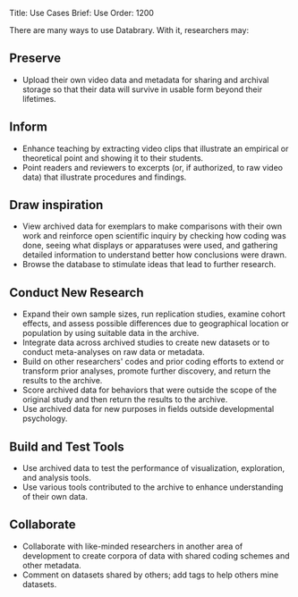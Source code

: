Title: Use Cases
Brief: Use
Order: 1200

There are many ways to use Databrary. With it, researchers may:

## Preserve
- Upload their own video data and metadata for sharing and archival storage so that their data will survive in usable form beyond their lifetimes.

## Inform
- Enhance teaching by extracting video clips that illustrate an empirical or theoretical point and showing it to their students.
- Point readers and reviewers to excerpts (or, if authorized, to raw video data) that illustrate procedures and findings.

## Draw inspiration
- View archived data for exemplars to make comparisons with their own work and reinforce open scientific inquiry by checking how coding was done, seeing what displays or apparatuses were used, and gathering detailed information to understand better how conclusions were drawn.
- Browse the database to stimulate ideas that lead to further research.

## Conduct New Research
- Expand their own sample sizes, run replication studies, examine cohort effects, and assess possible differences due to geographical location or population by using suitable data in the archive.
- Integrate data across archived studies to create new datasets or to conduct meta-analyses on raw data or metadata.
- Build on other researchers' codes and prior coding efforts to extend or transform prior analyses, promote further discovery, and return the results to the archive.
- Score archived data for behaviors that were outside the scope of the original study and then return the results to the archive.
- Use archived data for new purposes in fields outside developmental psychology.

## Build and Test Tools
- Use archived data to test the performance of visualization, exploration, and analysis tools.
- Use various tools contributed to the archive to enhance understanding of their own data.

## Collaborate
- Collaborate with like-minded researchers in another area of development to create corpora of data with shared coding schemes and other metadata.
- Comment on datasets shared by others; add tags to help others mine datasets.
